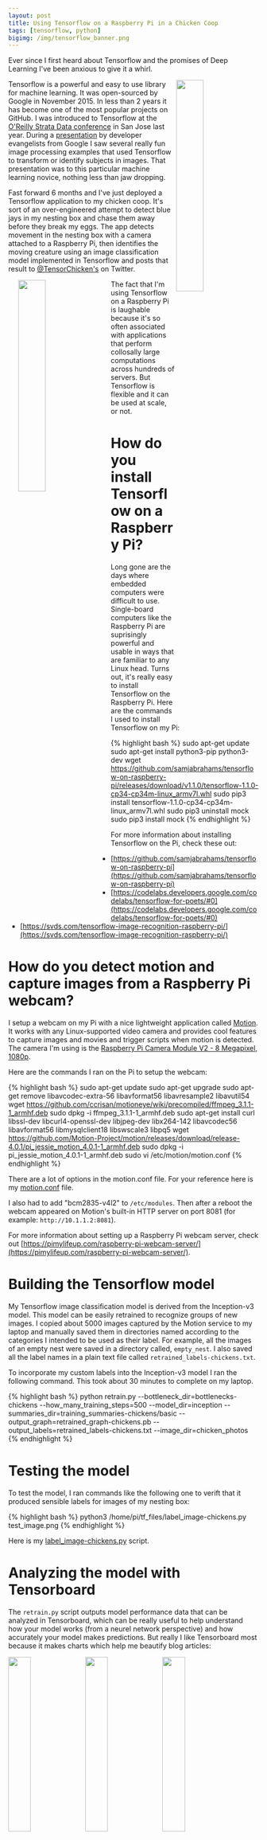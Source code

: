 ```yaml
---
layout: post
title: Using Tensorflow on a Raspberry Pi in a Chicken Coop
tags: [tensorflow, python]
bigimg: /img/tensorflow_banner.png
---
```


Ever since I first heard about Tensorflow and the promises of Deep Learning I've been anxious to give it a whirl.

<img src="http://iandow.github.io/img/tensorflow_logo.png" width="33%" align="right">

Tensorflow is a powerful and easy to use library for machine learning. It was open-sourced by Google in November 2015. In less than 2 years it has become one of the most popular projects on GitHub. I was introduced to Tensorflow at the [O'Reilly Strata Data conference](https://conferences.oreilly.com/strata) in San Jose last year. During a [presentation](https://amy-jo.storage.googleapis.com/talks/tf-strata.pdf) by developer evangelists from Google I saw several really fun image processing examples that used Tensorflow to transform or identify subjects in images. That presentation was to this particular machine learning novice, nothing less than jaw dropping.

Fast forward 6 months and I've just deployed a Tensorflow application to my chicken coop. It's sort of an over-engineered attempt to detect blue jays in my nesting box and chase them away before they break my eggs. The app detects movement in the nesting box with a camera attached to a Raspberry Pi, then identifies the moving creature using an image classification model implemented in Tensorflow and posts that result to [@TensorChicken's](https://twitter.com/TensorChicken) on Twitter. 

<img src="http://iandow.github.io/img/rhode_island_red.jpg" width="33%" align="left" hspace="20">

The fact that I'm using Tensorflow on a Raspberry Pi is laughable because it's so often associated with applications that perform collosally large computations across hundreds of servers. But Tensorflow is flexible and it can be used at scale, or not.


# How do you install Tensorflow on a Raspberry Pi?

Long gone are the days where embedded computers were difficult to use. Single-board computers like the Raspberry Pi are suprisingly powerful and usable in ways that are familiar to any Linux head. Turns out, it's really easy to install Tensorflow on the Raspberry Pi. Here are the commands I used to install Tensorflow on my Pi:

{% highlight bash %}
sudo apt-get update
sudo apt-get install python3-pip python3-dev
wget https://github.com/samjabrahams/tensorflow-on-raspberry-pi/releases/download/v1.1.0/tensorflow-1.1.0-cp34-cp34m-linux_armv7l.whl
sudo pip3 install tensorflow-1.1.0-cp34-cp34m-linux_armv7l.whl
sudo pip3 uninstall mock
sudo pip3 install mock
{% endhighlight %}

For more information about installing Tensorflow on the Pi, check these out:
- [https://github.com/samjabrahams/tensorflow-on-raspberry-pi](https://github.com/samjabrahams/tensorflow-on-raspberry-pi)
- [https://codelabs.developers.google.com/codelabs/tensorflow-for-poets/#0](https://codelabs.developers.google.com/codelabs/tensorflow-for-poets/#0)
- [https://svds.com/tensorflow-image-recognition-raspberry-pi/](https://svds.com/tensorflow-image-recognition-raspberry-pi/)


# How do you detect motion and capture images from a Raspberry Pi webcam?

I setup a webcam on my Pi with a nice lightweight application called [Motion](https://github.com/Motion-Project/motion). It works with any Linux-supported video camera and provides cool features to capture images and movies and trigger scripts when motion is detected. The camera I'm using is the [Raspberry Pi Camera Module V2 - 8 Megapixel, 1080p](https://www.amazon.com/dp/B01ER2SKFS/ref=cm_sw_r_tw_dp_x_NGAzzbTRQ64WJ).

Here are the commands I ran on the Pi to setup the webcam:

{% highlight bash %}
sudo apt-get update
sudo apt-get upgrade
sudo apt-get remove libavcodec-extra-56 libavformat56 libavresample2 libavutil54
wget https://github.com/ccrisan/motioneye/wiki/precompiled/ffmpeg_3.1.1-1_armhf.deb
sudo dpkg -i ffmpeg_3.1.1-1_armhf.deb
sudo apt-get install curl libssl-dev libcurl4-openssl-dev libjpeg-dev libx264-142 libavcodec56 libavformat56 libmysqlclient18 libswscale3 libpq5
wget https://github.com/Motion-Project/motion/releases/download/release-4.0.1/pi_jessie_motion_4.0.1-1_armhf.deb
sudo dpkg -i pi_jessie_motion_4.0.1-1_armhf.deb
sudo vi /etc/motion/motion.conf
{% endhighlight %}

There are a lot of options in the motion.conf file. For your reference here is my [motion.conf](https://gist.github.com/iandow/1abc620626af601bf73f529e49b3a7b4) file.

I also had to add "bcm2835-v4l2" to `/etc/modules`. Then after a reboot the webcam appeared on Motion's built-in HTTP server on port 8081 (for example: `http://10.1.1.2:8081`).

For more information about setting up a Raspberry Pi webcam server, check out [https://pimylifeup.com/raspberry-pi-webcam-server/](https://pimylifeup.com/raspberry-pi-webcam-server/).


# Building the Tensorflow model

My Tensorflow image classification model is derived from the Inception-v3 model. This model can be easily retrained to recognize groups of new images. I copied about 5000 images captured by the Motion service to my laptop and manually saved them in directories named according to the categories I intended to be used as their label. For example, all the images of an empty nest were saved in a directory called, `empty_nest`.  I also saved all the label names in a plain text file called `retrained_labels-chickens.txt`.

To incorporate my custom labels into the Inception-v3 model I ran the following command. This took about 30 minutes to complete on my laptop.

{% highlight bash %}
python retrain.py  --bottleneck_dir=bottlenecks-chickens   --how_many_training_steps=500   --model_dir=inception   --summaries_dir=training_summaries-chickens/basic   --output_graph=retrained_graph-chickens.pb   --output_labels=retrained_labels-chickens.txt   --image_dir=chicken_photos
{% endhighlight %}


# Testing the model

To test the model, I ran commands like the following one to verift that it produced sensible labels for images of my nesting box:

{% highlight bash %}
python3 /home/pi/tf_files/label_image-chickens.py test_image.png
{% endhighlight %}

Here is my [label_image-chickens.py](https://gist.github.com/iandow/a3745b95d2b80689f6fb12b1b8f9fc9e) script.

# Analyzing the model with Tensorboard

The `retrain.py` script outputs model performance data that can be analyzed in Tensorboard, which can be really useful to help understand how your model works (from a neurel network perspective) and how accurately your model makes predictions. But really I like Tensorboard most because it makes charts which help me beautify blog articles:

<img src="http://iandow.github.io/img/tensorboard_histogram.png" width="30%" align="center">
<img src="http://iandow.github.io/img/tensorboard_chart.png" width="30%" align="center">
<img src="http://iandow.github.io/img/tensorboard_histogram2.png" width="30%" align="center">

# Running the app

The model I generated in the previous step was contained in a file about 84 MBs large. [Tensorflow models can be compressed](https://www.youtube.com/watch?v=EnFyneRScQ8) but since the Raspberry Pi is so powerful I just left it as-is. Once the model file `retrained_graph-chickens.pb` was copied to the Pi I automated image classification by invoking the following bash script from one of the "on_motion_detect" properties defined in `motion.conf`. This script can be run automatically via Motion or manually from the shell. 

{% highlight bash %}
#!/bin/bash
sntp -s time.google.com
sleep 5
ls -1tr /home/pi/motion/*.jpg | tail -n 1 | while read line; do
date
echo "Tweeting file '$line'";
CLASSIFICATION=`python3 /home/pi/tf_files/label_image-chickens.py $line | head -n 3`;
PUBLICIP=`curl -s ifconfig.co | tr '.' '-'`
MESSAGE=`echo -e "${CLASSIFICATION}\nLive video: ${PUBLICIP}.ptld.qwest.net:8081"`
MEDIA_ID=`twurl -H upload.twitter.com -X POST "/1.1/media/upload.json" --file $line --file-field "media" | jq -r '.media_id_string'`;
twurl "/1.1/statuses/update.json?tweet_mode=extended" -d "media_ids=$MEDIA_ID&status=$MESSAGE";
done
{% endhighlight %}

The above script sends tweets with a utility called `twurl`. To install it I just ran `sudo gem install twurl`. It also requires that you create an app on [https://apps.twitter.com/](https://apps.twitter.com/) and authorize access via keys defined in `~/.twurlrc`. See [twurl docs](https://github.com/twitter/twurl) for more information. 

Here's how everything fits together:

<img src="http://iandow.github.io/img/tensorchicken_flow_diagram.png" width="66%" align="center">
<img src="http://iandow.github.io/img/tensorchicken_tweet.png" width="33%" align="center">

# Thinking beyond APIs, what are the challenges with Deep Learning for business?

This application was not very hard to build. Tensorflow, motion detection, and automatic tweeting are all things you can sort out pretty easily, but things change if you try to deploy on a larger scale. 

Imagine a high-tech chicken farm where potentially hundreds of chickens are continuously monitored by smart cameras looking for predators, animal sicknesses, and other environmental threats. In scenarios like this, you'll quickly run into challenges dealing with the enormity of raw data. You don't want to disgard old data because you might need it in order to retrain future models. Not only can it be hard to reliably archive image data but it's also challenging to apply metadata to each image and save that information in a searchable database. There are other challenges as well:
 
- How do you deal with the enormity of raw data streams? 
- How do you reliably archive raw data and make it searchable?
- Where do you run computationally difficult Machine Learning workloads?
- As you retrain and improve Tensorflow models, how do you do version control and A/B testing?

These challenges are frequently encountered by people trying to operationalize applications that use machine learning and Big Data in production. Like any self respecting wizard you can try to figure these things out yourself, but there will come a point where you'll find yourself wanting things that are outside the scope of any machine learning API. That's when you become my favorite person to talk to!  

<img src="http://iandow.github.io/img/mapr-red-background-logo.png" width="33%" align="right">

At [MapR](http://www.mapr.com), we sell a [Converged Data Platform](https://mapr.com/products/mapr-converged-data-platform/) that is designed to improve how data is managed and how applications access data. People like MapR because we provide better security, easier management, higher resiliance to failure, and faster performance than any other Big Data platform. An application running on MapR has direct access to data stored in files, tables, or streams. That data can include:

- structured and unstructured data,
- data in cold storage and real-time data in streams,
- and data on-premise, data in the cloud, or data at the IoT edge.

MapR integrates key technologies, including a vast Big Data filesystem, a NoSQL database, and a distributed streaming engine into its patented Converged Data Platform. MapR uses open APIs such as HDFS, HBase, Kafka, POSIX, and NFS because it makes it easy for users to easily harness the power of MapR's underlying platform.

So next time you're planning to deploy infrastructure Big Data or code for Deep Learning, contact me and lets talk shop! 

![MapR Converged Data Platform](http://iandow.github.io/img/the-mapr-converged-data-platform-stack.png)


# Conclusion

The science and math behind the Deep Learning is mindbogglingly sophisticated but Tensorflow has made it approachable by novice software programmers such as myself. It's crazy to think that only a few years ago an image classification application like I built for my chicken coop were unheard-of because the APIs for neurel networks simply weren't advanced enough. It's well known that we advance technology by standing on the shoulders of giants and as I watch tweets flow into [@TensorChicken's](https://twitter.com/TensorChicken) I can't help but reflect on the centuries of work which has lead some of the smartest people of our time to evolve Deep Learning to where it is today. 

Tensorflow was open-sourced by Google in 2015. In less than 2 years it has become one of the most popular projects on GitHub. It's API is simple, it's capabilities are vast, and it's supported by a passionate and growing community of developers trying to improve it. I think Tensorflow is really going to benefit humanity - and my chickens - in a big way.


<br><br>
<div class="main-explain-area padding-override jumbotron">
  <img src="http://iandow.github.io/img/paypal.png" width="120" style="margin-left: 15px" align="right">
  <p class="margin-override font-override">
  	Did you enjoy the blog? Did you learn something useful? If you would like to support this blog please consider making a small donation. Thanks!</p>
  <br>
  <div id="paypalbtn">
    <a class="btn btn-primary btn" href="https://www.paypal.me/iandownard/3.5">Donate via PayPal</a>
  </div>
</div>